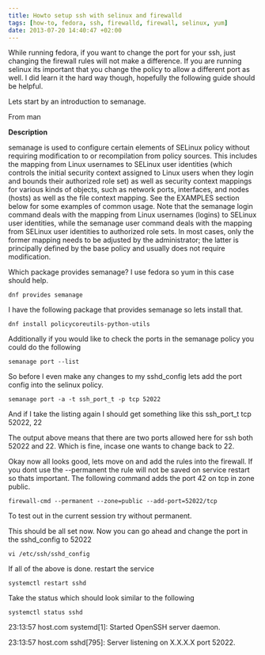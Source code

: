 ```yaml
---
title: Howto setup ssh with selinux and firewalld
tags: [how-to, fedora, ssh, firewalld, firewall, selinux, yum]
date: 2013-07-20 14:40:47 +02:00
---
```





While running fedora, if you want to change the port for your ssh, just changing the firewall rules will not make a difference.
If you are running selinux its important that you change the policy to allow a different port as well. I did learn it the hard way though, hopefully the following guide should be helpful.

Lets start by an introduction to semanage.

From man

**Description**

semanage is used to configure certain elements of SELinux policy without requiring modification to or recompilation from policy sources. This includes the mapping from Linux usernames to SELinux user identities (which controls the initial security context assigned to Linux users when they login and bounds their authorized role set) as well as security context mappings for various kinds of objects, such as network ports, interfaces, and nodes (hosts) as well as the file context mapping. See the EXAMPLES section below for some examples of common usage. Note that the semanage login command deals with the mapping from Linux usernames (logins) to SELinux user identities, while the semanage user command deals with the mapping from SELinux user identities to authorized role sets. In most cases, only the former mapping needs to be adjusted by the administrator; the latter is principally defined by the base policy and usually does not require modification.


Which package provides semanage? I use fedora so yum in this case should help.


	dnf provides semanage


I have the following package that provides semanage so lets install that.


	dnf install policycoreutils-python-utils


Additionally if you would like to check the ports in the semanage policy you could do the following


	semanage port --list



So before I even make any changes to my sshd_config lets add the port config into the selinux policy.


	semanage port -a -t ssh_port_t -p tcp 52022


And if I take the listing again I should get something like this
ssh_port_t                     tcp      52022, 22

The output above means that there are two ports allowed here for ssh both 52022 and 22. Which is fine, incase one wants to change back to 22.

Okay now all looks good, lets move on and add the rules into the firewall. If you dont use the --permanent the rule will not be saved on service restart so thats important. The following command adds the port 42 on tcp in zone public.


	firewall-cmd --permanent --zone=public --add-port=52022/tcp

To test out in the current session try without permanent.

This should be all set now. Now you can go ahead and change the port in the sshd_config to 52022


	vi /etc/ssh/sshd_config


If all of the above is done. restart the service

	systemctl restart sshd


Take the status which should look similar to the following

	systemctl status sshd


23:13:57 host.com systemd[1]: Started OpenSSH server daemon.

23:13:57 host.com sshd[795]: Server listening on X.X.X.X port 52022.
